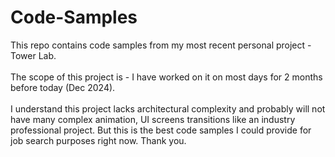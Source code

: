 # Code-Samples

This repo contains code samples from my most recent personal project - Tower Lab. \
\
The scope of this project is - I have worked on it on most days for 2 months before today (Dec 2024). \
\
I understand this project lacks architectural complexity and probably will not have many complex animation, UI screens transitions like an industry professional project. But this is the best code samples I could provide for job search purposes right now. Thank you. 
